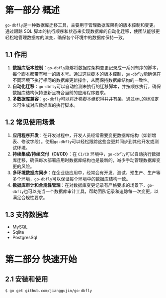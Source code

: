 # 第一部分 概述
`go-dbfly`是一种数据库迁移工具，主要用于管理数据库架构的版本控制和变更。通过跟踪 SQL 脚本的执行顺序和状态来实现数据库的自动化迁移，使团队能够更轻松地管理数据库的演变，确保各个环境中的数据库保持一致。

## 1.1 作用

1. **数据库版本控制**：`go-dbfly`能够将数据库架构变更记录成一系列有序的脚本，每个脚本都带有唯一的版本号。通过这些脚本的版本控制，`go-dbfly`能确保在不同环境下执行相同的数据库更新操作，从而保持数据库结构的一致性。
2. **自动化迁移**：`go-dbfly`可以自动检测未执行的迁移脚本，并按顺序执行，确保数据库结构保持更新且符合当前的应用程序要求。
3. **多数据库兼容**：`go-dbfly`可以将迁移脚本组织得井井有条，通过`XML`的标准定义可生成对应数据库的执行脚本。

## 1.2 常见使用场景

1. **应用程序开发**：在开发过程中，开发人员经常需要变更数据库结构（如新增表、修改字段）。使用`go-dbfly`可以轻松跟踪这些变更并同步到其他开发或测试环境。
2. **持续集成/持续交付（CI/CD）**：在 `CI/CD` 环境中，`go-dbfly`可以自动执行数据库迁移，确保每次部署应用时数据库结构也是最新的，减少手动管理数据库变更的风险。
3. **多环境数据库同步**：在企业级应用中，经常会有开发、测试、预生产、生产等多个环境，`go-dbfly`可以保证每个环境中的数据库结构一致。
4. **数据库审计和合规性管理**：在对数据库变更记录有严格要求的场景下，`go-dbfly`也可以充当一个数据库审计工具，帮助团队记录和追踪每一次变更，以满足合规性要求。

## 1.3 支持数据库

- MySQL
- Sqlite
- PostgresSql

# 第二部分 快速开始

## 2.1 安装和使用

```bash
$ go get github.com/jianggujin/go-dbfly
```


